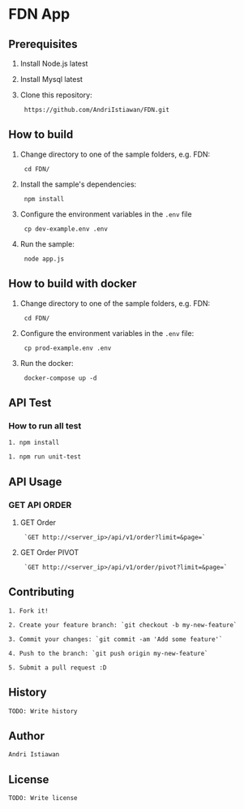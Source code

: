 
# FDN App

## Prerequisites
1. Install Node.js latest

2. Install Mysql latest

3. Clone this repository:

		https://github.com/AndriIstiawan/FDN.git
		

## How to build
1. Change directory to one of the sample folders, e.g. FDN:

		cd FDN/

2. Install the sample's dependencies:

		npm install

3. Configure the environment variables in the `.env` file

		cp dev-example.env .env

4. Run the sample:

		node app.js

## How to build with docker
1. Change directory to one of the sample folders, e.g. FDN:

		cd FDN/

2. Configure the environment variables in the `.env` file:

		cp prod-example.env .env

3. Run the docker:

		docker-compose up -d
		

## API Test
### How to run all test

	1. npm install

	1. npm run unit-test


## API Usage
### GET API ORDER

1. GET Order

		`GET http://<server_ip>/api/v1/order?limit=&page=`
  
2. GET Order PIVOT

		`GET http://<server_ip>/api/v1/order/pivot?limit=&page=`


## Contributing

	1. Fork it!

	2. Create your feature branch: `git checkout -b my-new-feature`

	3. Commit your changes: `git commit -am 'Add some feature'`

	4. Push to the branch: `git push origin my-new-feature`

	5. Submit a pull request :D
  

## History
	TODO: Write history  

## Author

	Andri Istiawan


## License  

	TODO: Write license